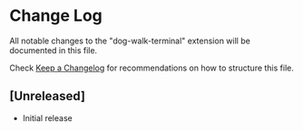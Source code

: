 # Change Log

All notable changes to the "dog-walk-terminal" extension will be documented in this file.

Check [Keep a Changelog](http://keepachangelog.com/) for recommendations on how to structure this file.

## [Unreleased]

- Initial release